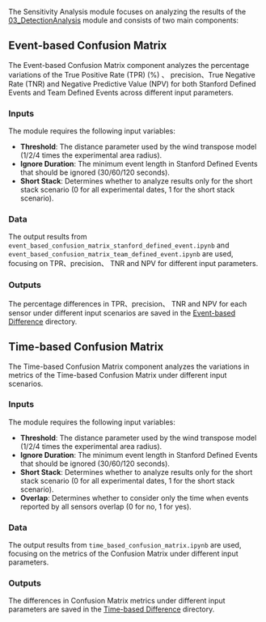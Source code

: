 The Sensitivity Analysis module focuses on analyzing the results of the [03_DetectionAnalysis](../03_DetectionAnalysis/) module and consists of two main components:

## Event-based Confusion Matrix

The Event-based Confusion Matrix component analyzes the percentage variations of the True Positive Rate (TPR) (%) 、 precision、True Negative Rate (TNR) and Negative Predictive Value (NPV) for both Stanford Defined Events and Team Defined Events across different input parameters.

### Inputs

The module requires the following input variables:

- **Threshold**: The distance parameter used by the wind transpose model (1/2/4 times the experimental area radius).
- **Ignore Duration**: The minimum event length in Stanford Defined Events that should be ignored (30/60/120 seconds).
- **Short Stack**: Determines whether to analyze results only for the short stack scenario (0 for all experimental dates, 1 for the short stack scenario).

### Data

The output results from `event_based_confusion_matrix_stanford_defined_event.ipynb` and `event_based_confusion_matrix_team_defined_event.ipynb` are used, focusing on  TPR、precision、 TNR and NPV for different input parameters.

### Outputs

The percentage differences in TPR、precision、 TNR and NPV for each sensor under different input scenarios are saved in the [Event-based Difference](../../results/05_SensitivityAnalysis/Event-based%20Difference/) directory.

## Time-based Confusion Matrix

The Time-based Confusion Matrix component analyzes the variations in metrics of the Time-based Confusion Matrix under different input scenarios.

### Inputs

The module requires the following input variables:

- **Threshold**: The distance parameter used by the wind transpose model (1/2/4 times the experimental area radius).
- **Ignore Duration**: The minimum event length in Stanford Defined Events that should be ignored (30/60/120 seconds).
- **Short Stack**: Determines whether to analyze results only for the short stack scenario (0 for all experimental dates, 1 for the short stack scenario).
- **Overlap**: Determines whether to consider only the time when events reported by all sensors overlap (0 for no, 1 for yes).

### Data

The output results from `time_based_confusion_matrix.ipynb` are used, focusing on the metrics of the Confusion Matrix under different input parameters.

### Outputs

The differences in Confusion Matrix metrics under different input parameters are saved in the [Time-based Difference](../../results/05_SensitivityAnalysis/Time-based%20Difference/) directory.